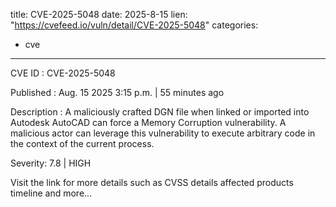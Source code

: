  
title: CVE-2025-5048
date: 2025-8-15
lien: "https://cvefeed.io/vuln/detail/CVE-2025-5048"
categories:
  - cve
---

CVE ID : CVE-2025-5048

Published :  Aug. 15
2025
3:15 p.m. | 55 minutes ago

Description : A maliciously crafted DGN file
when linked or imported into Autodesk AutoCAD
can force a Memory Corruption vulnerability. A malicious actor can leverage this vulnerability to execute arbitrary code in the context of the current process.

Severity: 7.8 | HIGH

Visit the link for more details
such as CVSS details
affected products
timeline
and more...
